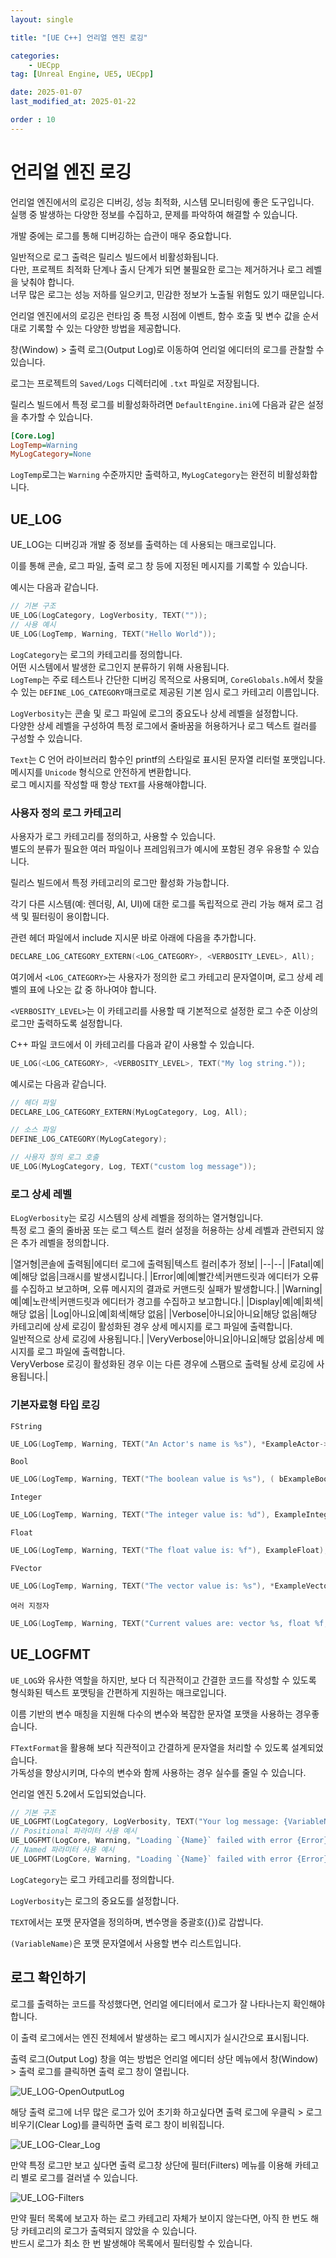 ```yaml
---
layout: single

title: "[UE C++] 언리얼 엔진 로깅"

categories:
    - UECpp
tag: [Unreal Engine, UE5, UECpp]

date: 2025-01-07
last_modified_at: 2025-01-22

order : 10
---
```


# 언리얼 엔진 로깅

언리얼 엔진에서의 로깅은 디버깅, 성능 최적화, 시스템 모니터링에 좋은 도구입니다.  
실행 중 발생하는 다양한 정보를 수집하고, 문제를 파악하여 해결할 수 있습니다.

개발 중에는 로그를 통해 디버깅하는 습관이 매우 중요합니다.

일반적으로 로그 출력은 릴리스 빌드에서 비활성화됩니다.  
다만, 프로젝트 최적화 단계나 출시 단계가 되면 불필요한 로그는 제거하거나 로그 레벨을 낮춰야 합니다.  
너무 많은 로그는 성능 저하를 일으키고, 민감한 정보가 노출될 위험도 있기 때문입니다.

언리얼 엔진에서의 로깅은 런타임 중 특정 시점에 이벤트, 함수 호출 및 변수 값을 순서대로 기록할 수 있는 다양한 방법을 제공합니다.

창(Window) > 출력 로그(Output Log)로 이동하여 언리얼 에디터의 로그를 관찰할 수 있습니다.

로그는 프로젝트의 `Saved/Logs` 디렉터리에 `.txt` 파일로 저장됩니다.

릴리스 빌드에서 특정 로그를 비활성화하려면 `DefaultEngine.ini`에 다음과 같은 설정을 추가할 수 있습니다.

```ini
[Core.Log]
LogTemp=Warning
MyLogCategory=None
```

`LogTemp`로그는 `Warning` 수준까지만 출력하고, `MyLogCategory`는 완전히 비활성화합니다.

## UE_LOG

UE_LOG는 디버깅과 개발 중 정보를 출력하는 데 사용되는 매크로입니다.

이를 통해 콘솔, 로그 파일, 출력 로그 창 등에 지정된 메시지를 기록할 수 있습니다.

예시는 다음과 같습니다.

```cpp
// 기본 구조
UE_LOG(LogCategory, LogVerbosity, TEXT(""));
// 사용 예시
UE_LOG(LogTemp, Warning, TEXT("Hello World"));
```

`LogCategory`는 로그의 카테고리를 정의합니다.  
어떤 시스템에서 발생한 로그인지 분류하기 위해 사용됩니다.  
`LogTemp`는 주로 테스트나 간단한 디버깅 목적으로 사용되며, `CoreGlobals.h`에서 찾을 수 있는 `DEFINE_LOG_CATEGORY`매크로로 제공된 기본 임시 로그 카테고리 이름입니다.

`LogVerbosity`는 콘솔 및 로그 파일에 로그의 중요도나 상세 레벨을 설정합니다.  
다양한 상세 레벨을 구성하여 특정 로그에서 줄바꿈을 허용하거나 로그 텍스트 컬러를 구성할 수 있습니다.

`Text`는 C 언어 라이브러리 함수인 printf의 스타일로 표시된 문자열 리터럴 포맷입니다.  
메시지를 `Unicode` 형식으로 안전하게 변환합니다.  
로그 메시지를 작성할 때 항상 `TEXT`를 사용해야합니다.

### 사용자 정의 로그 카테고리

사용자가 로그 카테고리를 정의하고, 사용할 수 있습니다.  
별도의 분류가 필요한 여러 파일이나 프레임워크가 예시에 포함된 경우 유용할 수 있습니다.

릴리스 빌드에서 특정 카테고리의 로그만 활성화 가능합니다.

각기 다른 시스템(예: 렌더링, AI, UI)에 대한 로그를 독립적으로 관리 가능 해져 로그 검색 및 필터링이 용이합니다.

관련 헤더 파일에서 include 지시문 바로 아래에 다음을 추가합니다.

```cpp
DECLARE_LOG_CATEGORY_EXTERN(<LOG_CATEGORY>, <VERBOSITY_LEVEL>, All);
```

여기에서 `<LOG_CATEGORY>`는 사용자가 정의한 로그 카테고리 문자열이며, 로그 상세 레벨의 표에 나오는 값 중 하나여야 합니다.

`<VERBOSITY_LEVEL>`는 이 카테고리를 사용할 때 기본적으로 설정한 로그 수준 이상의 로그만 출력하도록 설정합니다.

C++ 파일 코드에서 이 카테고리를 다음과 같이 사용할 수 있습니다.

```cpp
UE_LOG(<LOG_CATEGORY>, <VERBOSITY_LEVEL>, TEXT("My log string."));
```

예시로는 다음과 같습니다.

```cpp
// 헤더 파일
DECLARE_LOG_CATEGORY_EXTERN(MyLogCategory, Log, All);

// 소스 파일
DEFINE_LOG_CATEGORY(MyLogCategory);

// 사용자 정의 로그 호출
UE_LOG(MyLogCategory, Log, TEXT("custom log message"));
```

### 로그 상세 레벨

`ELogVerbosity`는 로깅 시스템의 상세 레벨을 정의하는 열거형입니다.  
특정 로그 줄의 줄바꿈 또는 로그 텍스트 컬러 설정을 허용하는 상세 레벨과 관련되지 않은 추가 레벨을 정의합니다.

|열거형|콘솔에 출력됨|에디터 로그에 출력됨|텍스트 컬러|추가 정보|
|--|--|
|Fatal|예|예|해당 없음|크래시를 발생시킵니다.|
|Error|예|예|빨간색|커맨드릿과 에디터가 오류를 수집하고 보고하며, 오류 메시지의 결과로 커맨드릿 실패가 발생합니다.|
|Warning|예|예|노란색|커맨드릿과 에디터가 경고를 수집하고 보고합니다.|
|Display|예|예|회색|해당 없음|
|Log|아니요|예|회색|해당 없음|
|Verbose|아니요|아니요|해당 없음|해당 카테고리에 상세 로깅이 활성화된 경우 상세 메시지를 로그 파일에 출력합니다. <br> 일반적으로 상세 로깅에 사용됩니다.|
|VeryVerbose|아니요|아니요|해당 없음|상세 메시지를 로그 파일에 출력합니다. <br> VeryVerbose 로깅이 활성화된 경우 이는 다른 경우에 스팸으로 출력될 상세 로깅에 사용됩니다.|

### 기본자료형 타입 로깅

`FString`

```cpp
UE_LOG(LogTemp, Warning, TEXT("An Actor's name is %s"), *ExampleActor->GetName());
```

`Bool`

```cpp
UE_LOG(LogTemp, Warning, TEXT("The boolean value is %s"), ( bExampleBool ? TEXT("true"): TEXT("false") ));
```

`Integer`

```cpp
UE_LOG(LogTemp, Warning, TEXT("The integer value is: %d"), ExampleInteger);
```

`Float`

```cpp
UE_LOG(LogTemp, Warning, TEXT("The float value is: %f"), ExampleFloat);
```

`FVector`

```cpp
UE_LOG(LogTemp, Warning, TEXT("The vector value is: %s"), *ExampleVector.ToString());
```

`여러 지정자`

```cpp
UE_LOG(LogTemp, Warning, TEXT("Current values are: vector %s, float %f, and integer %d"), *ExampleVector.ToString(), ExampleFloat, ExampleInteger);
```

## UE_LOGFMT

`UE_LOG`와 유사한 역할을 하지만, 보다 더 직관적이고 간결한 코드를 작성할 수 있도록 형식화된 텍스트 포맷팅을 간편하게 지원하는 매크로입니다.

이름 기반의 변수 매칭을 지원해 다수의 변수와 복잡한 문자열 포맷을 사용하는 경우좋습니다.

`FTextFormat`을 활용해 보다 직관적이고 간결하게 문자열을 처리할 수 있도록 설계되었습니다.  
가독성을 향상시키며, 다수의 변수와 함께 사용하는 경우 실수를 줄일 수 있습니다.

언리얼 엔진 5.2에서 도입되었습니다.

```cpp
// 기본 구조
UE_LOGFMT(LogCategory, LogVerbosity, TEXT("Your log message: {VariableName}"), (VariableName));
// Positional 파라미터 사용 예시
UE_LOGFMT(LogCore, Warning, "Loading `{Name}` failed with error {Error}", Package->GetName(),  ErrorCode);
// Named 파라미터 사용 예시
UE_LOGFMT(LogCore, Warning, "Loading `{Name}` failed with error {Error}",("Name", Package->GetName()), ("Error", ErrorCode),("Flags", LoadFlags));
```

`LogCategory`는 로그 카테고리를 정의합니다.

`LogVerbosity`는 로그의 중요도를 설정합니다.

`TEXT`에서는 포맷 문자열을 정의하며, 변수명을 중괄호({})로 감쌉니다.

`(VariableName)`은 포맷 문자열에서 사용할 변수 리스트입니다.

## 로그 확인하기

로그를 출력하는 코드를 작성했다면, 언리얼 에디터에서 로그가 잘 나타나는지 확인해야합니다.

이 출력 로그에서는 엔진 전체에서 발생하는 로그 메시지가 실시간으로 표시됩니다.

출력 로그(Output Log) 창을 여는 방법은 언리얼 에디터 상단 메뉴에서 창(Window) > 출력 로그를 클릭하면 출력 로그 창이 열립니다.

![UE_LOG-OpenOutputLog]({{site.url}}/images/ue5/uecpp/2025-01-07-UE_LOG/UE_LOG-OpenOutputLog.PNG)

해당 출력 로그에 너무 많은 로그가 있어 초기화 하고싶다면 출력 로그에 우클릭 > 로그 비우기(Clear Log)를 클릭하면 출력 로그 창이 비워집니다.

![UE_LOG-Clear_Log]({{site.url}}/images/ue5/uecpp/2025-01-07-UE_LOG/UE_LOG-Clear_Log.PNG)

만약 특정 로그만 보고 싶다면 출력 로그창 상단에 필터(Filters) 메뉴를 이용해 카테고리 별로 로그를 걸러낼 수 있습니다.

![UE_LOG-Filters]({{site.url}}/images/ue5/uecpp/2025-01-07-UE_LOG/UE_LOG-Filters.PNG)

만약 필터 목록에 보고자 하는 로그 카테고리 자체가 보이지 않는다면, 아직 한 번도 해당 카테고리의 로그가 출력되지 않았을 수 있습니다.  
반드시 로그가 최소 한 번 발생해야 목록에서 필터링할 수 있습니다.